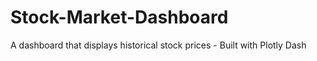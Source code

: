 # Stock-Market-Dashboard
 A dashboard that displays historical stock prices - Built with Plotly Dash
